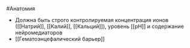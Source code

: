 #Анатомия 
- Должна быть строго контролируемая концентрация ионов ([[Натрий]], [[Калий]], [[Кальций]]), уровень [[pH]] и содержание нейромедиаторов
- [[Гематоэнцефалический барьер]] 